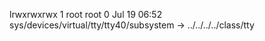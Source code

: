 lrwxrwxrwx 1 root root 0 Jul 19 06:52 sys/devices/virtual/tty/tty40/subsystem -> ../../../../class/tty
